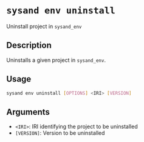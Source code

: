 # `sysand env uninstall`

Uninstall project in `sysand_env`

## Description

Uninstalls a given project in `sysand_env`.

## Usage

```sh
sysand env uninstall [OPTIONS] <IRI> [VERSION]
```

## Arguments

- `<IRI>`: IRI identifying the project to be uninstalled
- `[VERSION]`: Version to be uninstalled
